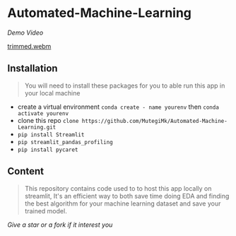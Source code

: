 # Automated-Machine-Learning
*Demo Video*

[trimmed.webm](https://user-images.githubusercontent.com/109520639/199052233-f62c7d42-f08a-44b3-be88-282ede9f107c.webm)

## Installation
> You will need to install these packages for you to able run this app in your local machine
* create a virtual environment `conda create - name yourenv` then `conda activate yourenv`
* clone this repo `clone https://github.com/MutegiMk/Automated-Machine-Learning.git`
* `pip install Streamlit`
* `pip streamlit_pandas_profiling`
* `pip install pycaret`

## Content
> This repository contains code used to to host this app locally on streamlit, It's an efficient way 
to both save time doing EDA  and finding the best algorithm for your machine learning dataset and save your trained model.

*Give a star or a fork if it interest you*
